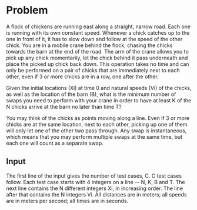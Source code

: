 # Problem

A flock of chickens are running east along a straight, narrow road. Each one is running with its own constant speed. Whenever a chick catches up to the one in front of it, it has to slow down and follow at the speed of the other chick. You are in a mobile crane behind the flock, chasing the chicks towards the barn at the end of the road. The arm of the crane allows you to pick up any chick momentarily, let the chick behind it pass underneath and place the picked up chick back down. This operation takes no time and can only be performed on a pair of chicks that are immediately next to each other, even if 3 or more chicks are in a row, one after the other.

Given the initial locations (Xi) at time 0 and natural speeds (Vi) of the chicks, as well as the location of the barn (B), what is the minimum number of swaps you need to perform with your crane in order to have at least K of the N chicks arrive at the barn no later than time T?

You may think of the chicks as points moving along a line. Even if 3 or more chicks are at the same location, next to each other, picking up one of them will only let one of the other two pass through. Any swap is instantaneous, which means that you may perform multiple swaps at the same time, but each one will count as a separate swap.

## Input

The first line of the input gives the number of test cases, C. C test cases follow. Each test case starts with 4 integers on a line -- N, K, B and T. The next line contains the N different integers Xi, in increasing order. The line after that contains the N integers Vi. All distances are in meters; all speeds are in meters per second; all times are in seconds.
